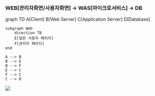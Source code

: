### WEB[관리자화면/사용자화면] -> WAS[마이크로서비스] -> DB


graph TD
    A[Client]
    B[Web Server]
    C[Application Server]
    D[Database]

    subgraph Web
        direction TB
        E[일반 사용자 페이지]
        F[관리자 페이지]
    end

    A --> B
    B --> E
    B --> F
    E --> C
    F --> C
    C --> D

[![](https://mermaid.ink/img/pako:eNptkE1qwzAQRq8itE4u4EXBvxdIoAs5i7E1iQW2bGSpUEIg9ACly1BIly2FLLrIsidq1DtUsVySQmel977RDMyali1HGtCVgq4i8ySXxFXI4lqg1AuPEbvFgsxQ3aEaVczCrqtFCVq08m-UsAQ0FNCjE171pvAL3BxvzsWFwnL4P48uNmV2_3n62BH7cLDP7_bliXw_7uz-aN-2i0tbxr6O29Pr4b8cJf_dHJLp9IaM46MB0mvIPKQDxB6ya4gHSOiENqgaENwda32OcqorbDCngXtyXIKpdU5zuXGtYHQ7u5clDbQyOKGqNauKBkuoe0em46AxEeBu0ox28wNvr4QF?type=png)](https://mermaid.live/edit#pako:eNptkE1qwzAQRq8itE4u4EXBvxdIoAs5i7E1iQW2bGSpUEIg9ACly1BIly2FLLrIsidq1DtUsVySQmel977RDMyali1HGtCVgq4i8ySXxFXI4lqg1AuPEbvFgsxQ3aEaVczCrqtFCVq08m-UsAQ0FNCjE171pvAL3BxvzsWFwnL4P48uNmV2_3n62BH7cLDP7_bliXw_7uz-aN-2i0tbxr6O29Pr4b8cJf_dHJLp9IaM46MB0mvIPKQDxB6ya4gHSOiENqgaENwda32OcqorbDCngXtyXIKpdU5zuXGtYHQ7u5clDbQyOKGqNauKBkuoe0em46AxEeBu0ox28wNvr4QF)
